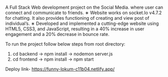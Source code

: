 A Full Stack Web development project on the Social Media. where user can connect and communicate to friends.
∗ Website works on socket.Io v4.7.2 for chatting. It also provides functioning of creating and view post of individual’s.
∗ Developed and implemented a cutting-edge website using HTML5, CSS3, and JavaScript, resulting in a 40% increase
in user engagement and a 20% decrease in bounce rate.

To run the project follow below steps from root directory:
1. cd backend -> npm install -> nodemon server.js
2. cd frontend -> npm install -> npm start

Deploy link- https://funny-lokum-c11b04.netlify.app/
